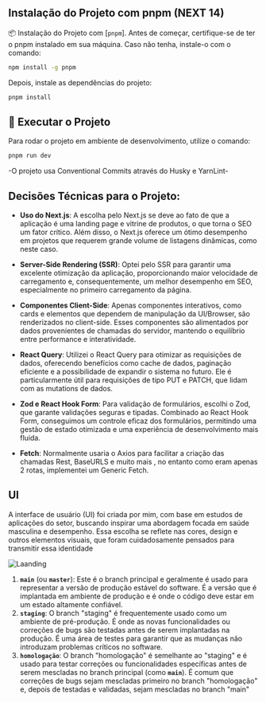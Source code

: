 ## Instalação do Projeto com pnpm (NEXT 14)

📦 Instalação do Projeto com [`pnpm`].
Antes de começar, certifique-se de ter o pnpm instalado em sua máquina. Caso não tenha, instale-o com o comando:

```bash
npm install -g pnpm
```
Depois, instale as dependências do projeto:

```bash
pnpm install 
```
## 🚀 Executar o Projeto
Para rodar o projeto em ambiente de desenvolvimento, utilize o comando:

```bash
pnpm run dev
```
-O projeto usa Conventional Commits através do Husky e YarnLint-

## Decisões Técnicas para o Projeto:

- **Uso do Next.js**: A escolha pelo Next.js se deve ao fato de que a aplicação é uma landing page e vitrine de produtos, o que torna o SEO um fator crítico. Além disso, o Next.js oferece um ótimo desempenho em projetos que requerem grande volume de listagens dinâmicas, como neste caso.

- **Server-Side Rendering (SSR)**: Optei pelo SSR para garantir uma excelente otimização da aplicação, proporcionando maior velocidade de carregamento e, consequentemente, um melhor desempenho em SEO, especialmente no primeiro carregamento da página.

- **Componentes Client-Side**: Apenas componentes interativos, como cards e elementos que dependem de manipulação da UI/Browser, são renderizados no client-side. Esses componentes são alimentados por dados provenientes de chamadas do servidor, mantendo o equilíbrio entre performance e interatividade.

- **React Query**: Utilizei o React Query para otimizar as requisições de dados, oferecendo benefícios como cache de dados, paginação eficiente e a possibilidade de expandir o sistema no futuro. Ele é particularmente útil para requisições de tipo PUT e PATCH, que lidam com as mutations de dados.

- **Zod e React Hook Form**: Para validação de formulários, escolhi o Zod, que garante validações seguras e tipadas. Combinado ao React Hook Form, conseguimos um controle eficaz dos formulários, permitindo uma gestão de estado otimizada e uma experiência de desenvolvimento mais fluida.

- **Fetch**: Normalmente usaria o Axios para facilitar a criação das chamadas Rest, BaseURLS e muito mais , no entanto como eram apenas 2 rotas, implementei um Generic Fetch.


## UI 

A interface de usuário (UI) foi criada por mim, com base em estudos de aplicações do setor, buscando inspirar uma abordagem focada em saúde masculina e desempenho. Essa escolha se reflete nas cores, design e outros elementos visuais, que foram cuidadosamente pensados para transmitir essa identidade

![Laanding](https://github.com/user-attachments/assets/cce8063e-00a6-4c05-b769-0239cde7052c)



1. **`main`** (ou **`master`**): Este é o branch principal e geralmente é usado para representar a versão de produção estável do software. É a versão que é implantada em ambiente de produção e é onde o código deve estar em um estado altamente confiável.
2. **`staging`**: O branch "staging" é frequentemente usado como um ambiente de pré-produção. É onde as novas funcionalidades ou correções de bugs são testadas antes de serem implantadas na produção. É uma área de testes para garantir que as mudanças não introduzam problemas críticos no software.
3. **`homologação`**: O branch "homologação" é semelhante ao "staging" e é usado para testar correções ou funcionalidades específicas antes de serem mescladas no branch principal (como **`main`**). É comum que correções de bugs sejam mescladas primeiro no branch "homologação" e, depois de testadas e validadas, sejam mescladas no branch "main"
